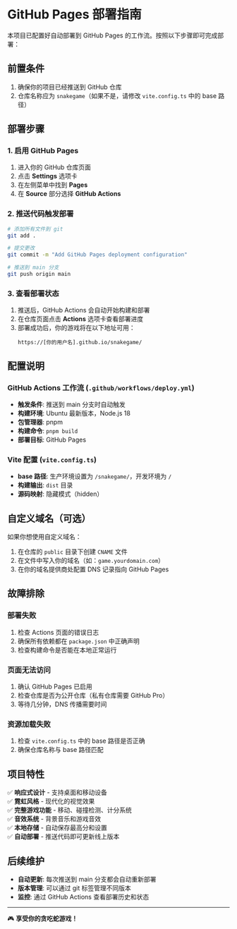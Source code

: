 # GitHub Pages 部署指南

本项目已配置好自动部署到 GitHub Pages 的工作流。按照以下步骤即可完成部署：

## 前置条件

1. 确保你的项目已经推送到 GitHub 仓库
2. 仓库名称应为 `snakegame`（如果不是，请修改 `vite.config.ts` 中的 base 路径）

## 部署步骤

### 1. 启用 GitHub Pages

1. 进入你的 GitHub 仓库页面
2. 点击 **Settings** 选项卡
3. 在左侧菜单中找到 **Pages**
4. 在 **Source** 部分选择 **GitHub Actions**

### 2. 推送代码触发部署

```bash
# 添加所有文件到 git
git add .

# 提交更改
git commit -m "Add GitHub Pages deployment configuration"

# 推送到 main 分支
git push origin main
```

### 3. 查看部署状态

1. 推送后，GitHub Actions 会自动开始构建和部署
2. 在仓库页面点击 **Actions** 选项卡查看部署进度
3. 部署成功后，你的游戏将在以下地址可用：
   ```
   https://[你的用户名].github.io/snakegame/
   ```

## 配置说明

### GitHub Actions 工作流 (`.github/workflows/deploy.yml`)

- **触发条件**: 推送到 main 分支时自动触发
- **构建环境**: Ubuntu 最新版本，Node.js 18
- **包管理器**: pnpm
- **构建命令**: `pnpm build`
- **部署目标**: GitHub Pages

### Vite 配置 (`vite.config.ts`)

- **base 路径**: 生产环境设置为 `/snakegame/`，开发环境为 `/`
- **构建输出**: `dist` 目录
- **源码映射**: 隐藏模式（hidden）

## 自定义域名（可选）

如果你想使用自定义域名：

1. 在仓库的 `public` 目录下创建 `CNAME` 文件
2. 在文件中写入你的域名（如：`game.yourdomain.com`）
3. 在你的域名提供商处配置 DNS 记录指向 GitHub Pages

## 故障排除

### 部署失败

1. 检查 Actions 页面的错误日志
2. 确保所有依赖都在 `package.json` 中正确声明
3. 检查构建命令是否能在本地正常运行

### 页面无法访问

1. 确认 GitHub Pages 已启用
2. 检查仓库是否为公开仓库（私有仓库需要 GitHub Pro）
3. 等待几分钟，DNS 传播需要时间

### 资源加载失败

1. 检查 `vite.config.ts` 中的 base 路径是否正确
2. 确保仓库名称与 base 路径匹配

## 项目特性

✅ **响应式设计** - 支持桌面和移动设备  
✅ **霓虹风格** - 现代化的视觉效果  
✅ **完整游戏功能** - 移动、碰撞检测、计分系统  
✅ **音效系统** - 背景音乐和游戏音效  
✅ **本地存储** - 自动保存最高分和设置  
✅ **自动部署** - 推送代码即可更新线上版本  

## 后续维护

- **自动更新**: 每次推送到 main 分支都会自动重新部署
- **版本管理**: 可以通过 git 标签管理不同版本
- **监控**: 通过 GitHub Actions 查看部署历史和状态

---

🎮 **享受你的贪吃蛇游戏！**